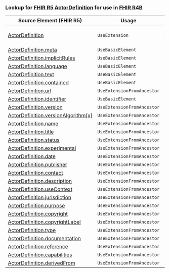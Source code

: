 ### Lookup for [FHIR R5](https://hl7.org/fhir/R5/) [ActorDefinition](https://hl7.org/fhir/R5/ActorDefinition.html) for use in [FHIR R4B](https://hl7.org/fhir/R4B/)

| Source Element (FHIR R5) | Usage | Target |
| -------------- | ----- | ------ |
| [ActorDefinition](https://hl7.org/fhir/R5/ActorDefinition.html#resource) | `UseExtension` | [http://hl7.org/fhir/5.0/StructureDefinition/extension-ActorDefinition](StructureDefinition-ext-R5-ActorDefinition.html) |
| [ActorDefinition.meta](https://hl7.org/fhir/R5/ActorDefinition.html#resource) | `UseBasicElement` | [Basic.meta](https://hl7.org/fhir/R4B/Basic.html#resource) |
| [ActorDefinition.implicitRules](https://hl7.org/fhir/R5/ActorDefinition.html#resource) | `UseBasicElement` | [Basic.implicitRules](https://hl7.org/fhir/R4B/Basic.html#resource) |
| [ActorDefinition.language](https://hl7.org/fhir/R5/ActorDefinition.html#resource) | `UseBasicElement` | [Basic.language](https://hl7.org/fhir/R4B/Basic.html#resource) |
| [ActorDefinition.text](https://hl7.org/fhir/R5/ActorDefinition.html#resource) | `UseBasicElement` | [Basic.text](https://hl7.org/fhir/R4B/Basic.html#resource) |
| [ActorDefinition.contained](https://hl7.org/fhir/R5/ActorDefinition.html#resource) | `UseBasicElement` | [Basic.contained](https://hl7.org/fhir/R4B/Basic.html#resource) |
| [ActorDefinition.url](https://hl7.org/fhir/R5/ActorDefinition.html#resource) | `UseExtensionFromAncestor` | - |
| [ActorDefinition.identifier](https://hl7.org/fhir/R5/ActorDefinition.html#resource) | `UseBasicElement` | [Basic.identifier](https://hl7.org/fhir/R4B/Basic.html#resource) |
| [ActorDefinition.version](https://hl7.org/fhir/R5/ActorDefinition.html#resource) | `UseExtensionFromAncestor` | - |
| [ActorDefinition.versionAlgorithm[x]](https://hl7.org/fhir/R5/ActorDefinition.html#resource) | `UseExtensionFromAncestor` | - |
| [ActorDefinition.name](https://hl7.org/fhir/R5/ActorDefinition.html#resource) | `UseExtensionFromAncestor` | - |
| [ActorDefinition.title](https://hl7.org/fhir/R5/ActorDefinition.html#resource) | `UseExtensionFromAncestor` | - |
| [ActorDefinition.status](https://hl7.org/fhir/R5/ActorDefinition.html#resource) | `UseExtensionFromAncestor` | - |
| [ActorDefinition.experimental](https://hl7.org/fhir/R5/ActorDefinition.html#resource) | `UseExtensionFromAncestor` | - |
| [ActorDefinition.date](https://hl7.org/fhir/R5/ActorDefinition.html#resource) | `UseExtensionFromAncestor` | - |
| [ActorDefinition.publisher](https://hl7.org/fhir/R5/ActorDefinition.html#resource) | `UseExtensionFromAncestor` | - |
| [ActorDefinition.contact](https://hl7.org/fhir/R5/ActorDefinition.html#resource) | `UseExtensionFromAncestor` | - |
| [ActorDefinition.description](https://hl7.org/fhir/R5/ActorDefinition.html#resource) | `UseExtensionFromAncestor` | - |
| [ActorDefinition.useContext](https://hl7.org/fhir/R5/ActorDefinition.html#resource) | `UseExtensionFromAncestor` | - |
| [ActorDefinition.jurisdiction](https://hl7.org/fhir/R5/ActorDefinition.html#resource) | `UseExtensionFromAncestor` | - |
| [ActorDefinition.purpose](https://hl7.org/fhir/R5/ActorDefinition.html#resource) | `UseExtensionFromAncestor` | - |
| [ActorDefinition.copyright](https://hl7.org/fhir/R5/ActorDefinition.html#resource) | `UseExtensionFromAncestor` | - |
| [ActorDefinition.copyrightLabel](https://hl7.org/fhir/R5/ActorDefinition.html#resource) | `UseExtensionFromAncestor` | - |
| [ActorDefinition.type](https://hl7.org/fhir/R5/ActorDefinition.html#resource) | `UseExtensionFromAncestor` | - |
| [ActorDefinition.documentation](https://hl7.org/fhir/R5/ActorDefinition.html#resource) | `UseExtensionFromAncestor` | - |
| [ActorDefinition.reference](https://hl7.org/fhir/R5/ActorDefinition.html#resource) | `UseExtensionFromAncestor` | - |
| [ActorDefinition.capabilities](https://hl7.org/fhir/R5/ActorDefinition.html#resource) | `UseExtensionFromAncestor` | - |
| [ActorDefinition.derivedFrom](https://hl7.org/fhir/R5/ActorDefinition.html#resource) | `UseExtensionFromAncestor` | - |
